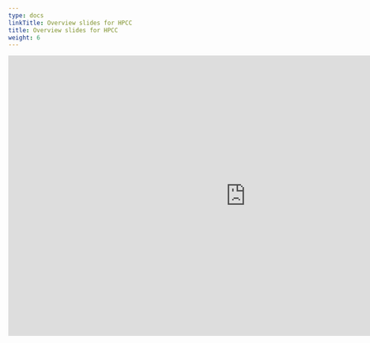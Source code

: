 ```yaml
---
type: docs
linkTitle: Overview slides for HPCC
title: Overview slides for HPCC
weight: 6
---
```


<iframe src="https://docs.google.com/presentation/d/e/2PACX-1vQIuy-2Z50zj3wr5dNjyes5tnUjGP84vUBn2vFxM5y5qb_kCOpWfjKu_G-F9a-46JniTsgVWWmQn_9m/embed?start=false&loop=false&delayms=3000" frameborder="0" width="960" height="569" allowfullscreen="true" mozallowfullscreen="true" webkitallowfullscreen="true"></iframe>
